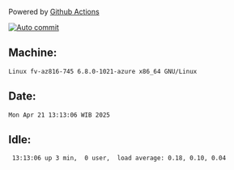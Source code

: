 Powered by [Github Actions](https://github.com/features/actions)

[![Auto commit](https://github.com/hiage/workstation/workflows/Auto%20commit/badge.svg)](https://github.com/hiage/workstation/actions?query=workflow%3A%22Auto+commit%22)

## Machine:
```
Linux fv-az816-745 6.8.0-1021-azure x86_64 GNU/Linux
```
## Date:
```
Mon Apr 21 13:13:06 WIB 2025
```
## Idle:
```
 13:13:06 up 3 min,  0 user,  load average: 0.18, 0.10, 0.04
```
